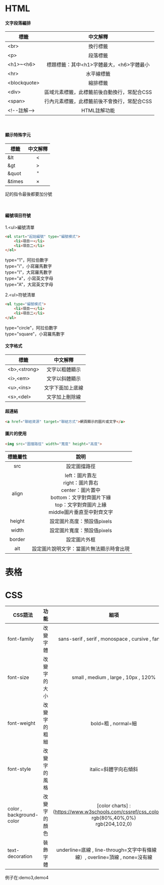 #   HTML

####  文字段落編排

|標籤        | 中文解釋  |
| ------------- | :-----:|
|&lt;br&gt;|換行標籤|
|&lt;p&gt;|段落標籤|
|&lt;h1&gt;~&lt;h6&gt;|標題標籤：其中&lt;h1&gt;字體最大，&lt;h6&gt;字體最小|
|&lt;hr&gt;|水平線標籤|
|&lt;blockquote&gt;|縮排標籤|
|&lt;div&gt;|區域元素標籤，此標籤前後自動換行，常配合CSS|
|&lt;span&gt;|行內元素標籤，此標籤前後不會換行，常配合CSS|
|&lt;!--註解--&gt;|HTML註解功能|


<br>

#### 顯示特殊字元
|標籤| 中文解釋  |
| ------------- | :-----:|
|&lt|&lt;|
|&gt|&gt;|
|&quot|&quot;|
|&times|&times;|
記的指令最後都要加分號

<br>

####  編號項目符號

1.&lt;ul&gt;編號清單
<br>
```HTML
<ol start="起始編號" type="編號模式">
    <li>項目一</li>
    <li>項目二</li>
</ol>
```
type=&quot;1&quot;，阿拉伯數字<br>
type=&quot;i&quot;，小寫羅馬數字<br>
type=&quot;I&quot;，大寫羅馬數字<br>
type=&quot;a&quot;，小寫英文字母<br>
type=&quot;A&quot;，大寫英文字母<br>



2.&lt;ul&gt;符號清單
<br>
```HTML
<ul type="編號模式">
    <li>項目一</li>
    <li>項目二</li>
</ul>
```
type=&quot;circle&quot;，阿拉伯數字<br>
type=&quot;square&quot;，小寫羅馬數字<br>


#### 文字格式
|標籤| 中文解釋  |
| ------------- | :-----:|
|&lt;b&gt;,&lt;strong&gt;|文字以粗體顯示|
|&lt;i&gt;,&lt;em&gt;|文字以斜體顯示|
|&lt;u&gt;,&lt;ins&gt;|文字下面加上底線|
|&lt;s&gt;,&lt;del&gt;|文字加上刪除線|

####  超連結
```HTML
<a href="聯結資源" target="聯結方式">網頁顯示的圖片或文字</a>
```


####  圖片的使用
```HTML
<img src="圖擋路徑" width="寬度" height="高度">
```
|標籤屬性|說明|
|:------:|:------:|
|src|設定圖擋路徑|
|align|left：圖片靠左<br>right：圖片靠右<br>center：圖片置中<br>bottom：文字對齊圖片下緣<br>top：文字對齊圖片上緣<br>middle圖片垂直至中對齊文字|
|height|設定圖片高度：預設值pixels|
|width|設定圖片寬度：預設值pixels|
|border|設定圖片外框|
|alt|設定圖片說明文字：當圖片無法顯示時會出現|


#   表格



# CSS

|CSS語法       | 功能           | 細項  |
| ------------- |:-------------:| :-----:|
|font-family|改變字體|sans-serif , serif , monospace , cursive , fantasy|
|font-size|改變字的大小| small , medium , large , 10px , 120%|
|font-weight|改變字的粗細| bold=粗 , normal=細|
|font-style|改變字的風格|italic=斜體字向右傾斜|
|color , background-color|改變字的顏色|[color charts] : (https://www.w3schools.com/cssref/css_colors.asp) <br> rgb(80%,40%,0%) <br>rgb(204,102,0)|
|text-decoration|裝飾字體|underline=底線 , line-through=文字中有條線（刪除線）, overline=頂線 , none=沒有線 |

例子在:demo3,demo4

